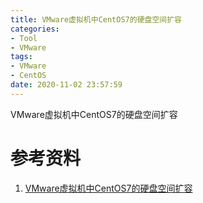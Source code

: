 ```yaml
---
title: VMware虚拟机中CentOS7的硬盘空间扩容
categories:
- Tool
- VMware
tags:
- VMware
- CentOS
date: 2020-11-02 23:57:59
---
```




VMware虚拟机中CentOS7的硬盘空间扩容

<!-- more -->

# 参考资料

1.  [VMware虚拟机中CentOS7的硬盘空间扩容](https://www.cnblogs.com/Sungeek/p/9084510.html)